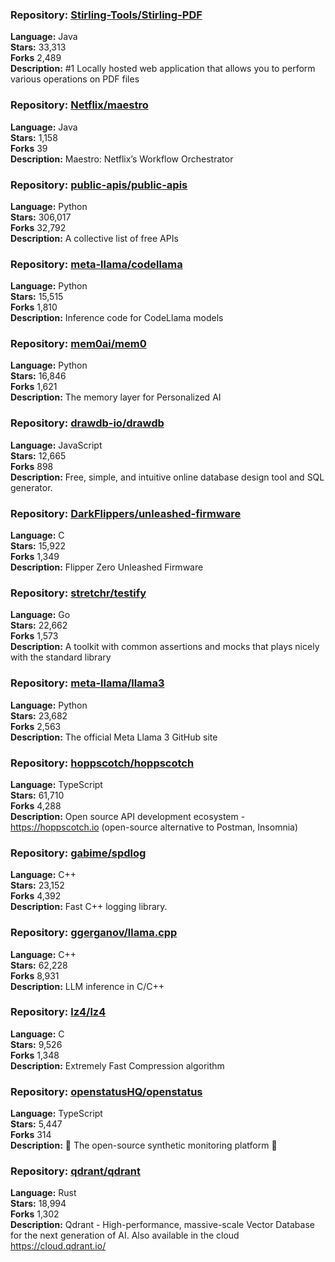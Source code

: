 ### **Repository:** [Stirling-Tools/Stirling-PDF](https://github.com/Stirling-Tools/Stirling-PDF)  

**Language:** Java  
**Stars:** 33,313  
**Forks** 2,489  
**Description:** #1 Locally hosted web application that allows you to perform various operations on PDF files  

### **Repository:** [Netflix/maestro](https://github.com/Netflix/maestro)  

**Language:** Java  
**Stars:** 1,158  
**Forks** 39  
**Description:** Maestro: Netflix’s Workflow Orchestrator  

### **Repository:** [public-apis/public-apis](https://github.com/public-apis/public-apis)  

**Language:** Python  
**Stars:** 306,017  
**Forks** 32,792  
**Description:** A collective list of free APIs  

### **Repository:** [meta-llama/codellama](https://github.com/meta-llama/codellama)  

**Language:** Python  
**Stars:** 15,515  
**Forks** 1,810  
**Description:** Inference code for CodeLlama models  

### **Repository:** [mem0ai/mem0](https://github.com/mem0ai/mem0)  

**Language:** Python  
**Stars:** 16,846  
**Forks** 1,621  
**Description:** The memory layer for Personalized AI  

### **Repository:** [drawdb-io/drawdb](https://github.com/drawdb-io/drawdb)  

**Language:** JavaScript  
**Stars:** 12,665  
**Forks** 898  
**Description:** Free, simple, and intuitive online database design tool and SQL generator.  

### **Repository:** [DarkFlippers/unleashed-firmware](https://github.com/DarkFlippers/unleashed-firmware)  

**Language:** C  
**Stars:** 15,922  
**Forks** 1,349  
**Description:** Flipper Zero Unleashed Firmware  

### **Repository:** [stretchr/testify](https://github.com/stretchr/testify)  

**Language:** Go  
**Stars:** 22,662  
**Forks** 1,573  
**Description:** A toolkit with common assertions and mocks that plays nicely with the standard library  

### **Repository:** [meta-llama/llama3](https://github.com/meta-llama/llama3)  

**Language:** Python  
**Stars:** 23,682  
**Forks** 2,563  
**Description:** The official Meta Llama 3 GitHub site  

### **Repository:** [hoppscotch/hoppscotch](https://github.com/hoppscotch/hoppscotch)  

**Language:** TypeScript  
**Stars:** 61,710  
**Forks** 4,288  
**Description:** Open source API development ecosystem - https://hoppscotch.io (open-source alternative to Postman, Insomnia)  

### **Repository:** [gabime/spdlog](https://github.com/gabime/spdlog)  

**Language:** C++  
**Stars:** 23,152  
**Forks** 4,392  
**Description:** Fast C++ logging library.  

### **Repository:** [ggerganov/llama.cpp](https://github.com/ggerganov/llama.cpp)  

**Language:** C++  
**Stars:** 62,228  
**Forks** 8,931  
**Description:** LLM inference in C/C++  

### **Repository:** [lz4/lz4](https://github.com/lz4/lz4)  

**Language:** C  
**Stars:** 9,526  
**Forks** 1,348  
**Description:** Extremely Fast Compression algorithm  

### **Repository:** [openstatusHQ/openstatus](https://github.com/openstatusHQ/openstatus)  

**Language:** TypeScript  
**Stars:** 5,447  
**Forks** 314  
**Description:** 🏓 The open-source synthetic monitoring platform 🏓  

### **Repository:** [qdrant/qdrant](https://github.com/qdrant/qdrant)  

**Language:** Rust  
**Stars:** 18,994  
**Forks** 1,302  
**Description:** Qdrant - High-performance, massive-scale Vector Database for the next generation of AI. Also available in the cloud https://cloud.qdrant.io/  

